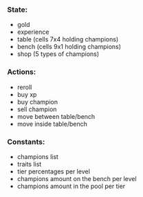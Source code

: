 ### State:

- gold
- experience
- table (cells 7x4 holding champions)
- bench (cells 9x1 holding champions)
- shop (5 types of champions)

### Actions:

- reroll
- buy xp
- buy champion
- sell champion
- move between table/bench
- move inside table/bench

### Constants:

- champions list
- traits list
- tier percentages per level
- champions amount on the bench per level
- champions amount in the pool per tier
